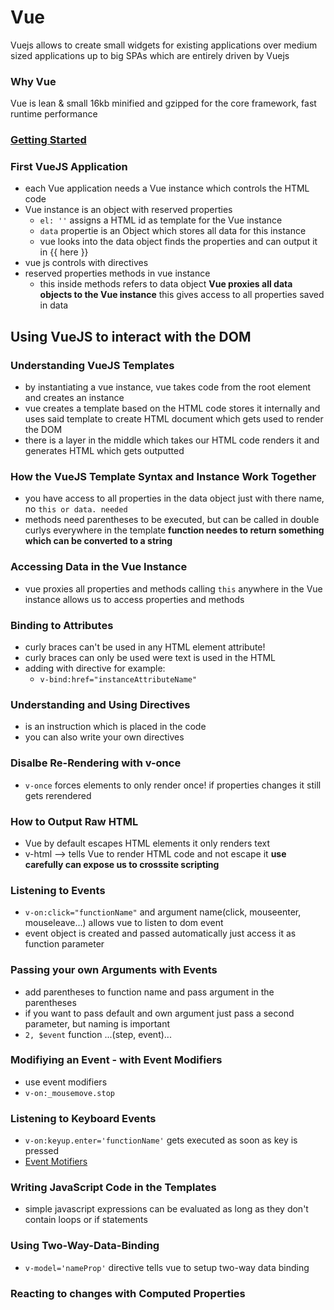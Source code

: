 # Vue

Vuejs allows to create small widgets for existing applications over medium sized applications up to big SPAs which are entirely driven by Vuejs

### Why Vue

Vue is lean & small 16kb minified and gzipped for the core framework, fast runtime performance

### [Getting Started](https://vuejs.org/v2/guide/)

### First VueJS Application
* each Vue application needs a Vue instance which controls the HTML code
* Vue instance is an object with reserved properties
  * `el: ''` assigns a HTML id as template for the Vue instance
  * `data` propertie is an Object which stores all data for this instance
  * vue looks into the data object finds the properties and can output it in {{ here }}
* vue js controls with directives
* reserved properties methods in vue instance
  * this inside methods refers to data object **Vue proxies all data objects to the Vue instance** this gives access to all properties saved in data

## Using VueJS to interact with the DOM

### Understanding VueJS Templates
* by instantiating a vue instance, vue takes code from the root element and creates an instance
* vue creates a template based on the HTML code stores it internally and uses said template to create HTML document which gets used to render the DOM
* there is a layer in the middle which takes our HTML code renders it and generates HTML which gets outputted

### How the VueJS Template Syntax and Instance Work Together
* you have access to all properties in the data object just with there name, no `this or data. needed`
* methods need parentheses to be executed, but can be called in double curlys everywhere in the template **function needes to return something which can be converted to a string**

### Accessing Data in the Vue Instance
* vue proxies all properties and methods calling `this` anywhere in the Vue instance allows us to access properties and methods

### Binding to Attributes
* curly braces can't be used in any HTML element attribute!
* curly braces can only be used were text is used in the HTML
* adding with directive for example:
  * `v-bind:href="instanceAttributeName"`

### Understanding and Using Directives
* is an instruction which is placed in the code
* you can also write your own directives

### Disalbe Re-Rendering with v-once
* `v-once` forces elements to only render once! if properties changes it still gets rerendered

### How to Output Raw HTML
* Vue by default escapes HTML elements it only renders text
* v-html --> tells Vue to render HTML code and not escape it **use carefully can expose us to crosssite scripting**

### Listening to Events
* `v-on:click="functionName"`  and argument name(click, mouseenter, mouseleave...) allows vue to listen to dom event
* event object is created and passed automatically just access it as function parameter

### Passing your own Arguments with Events
* add parentheses to function name and pass argument in the parentheses
* if you want to pass default and own argument just pass a second parameter, but naming is important
* `2, $event`  function ...(step, event)...

### Modifiying an Event - with Event Modifiers
* use event modifiers 
* `v-on:_mousemove.stop` 

### Listening to Keyboard Events
* `v-on:keyup.enter='functionName'` gets executed as soon as key is pressed
* [Event Motifiers](https://vuejs.org/v2/guide/events.html#Event-Modifiers)

### Writing JavaScript Code in the Templates
* simple javascript expressions can be evaluated as long as they don't contain loops or if statements

### Using Two-Way-Data-Binding
* `v-model='nameProp'` directive tells vue to setup two-way data binding

### Reacting to changes with Computed Properties
